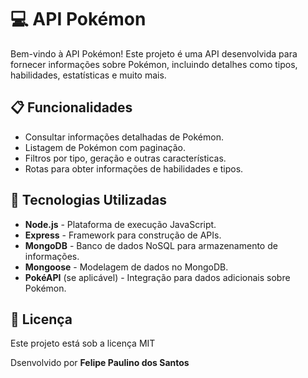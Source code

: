 # 💻 API Pokémon

Bem-vindo à API Pokémon! Este projeto é uma API desenvolvida para fornecer informações sobre Pokémon, incluindo detalhes como tipos, habilidades, estatísticas e muito mais.

## 📋 Funcionalidades

- Consultar informações detalhadas de Pokémon.
- Listagem de Pokémon com paginação.
- Filtros por tipo, geração e outras características.
- Rotas para obter informações de habilidades e tipos.

## 🚀 Tecnologias Utilizadas

- **Node.js** - Plataforma de execução JavaScript.
- **Express** - Framework para construção de APIs.
- **MongoDB** - Banco de dados NoSQL para armazenamento de informações.
- **Mongoose** - Modelagem de dados no MongoDB.
- **PokéAPI** (se aplicável) - Integração para dados adicionais sobre Pokémon.

## 📝 Licença
Este projeto está sob a licença MIT

Dsenvolvido por **Felipe Paulino dos Santos**
